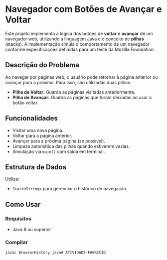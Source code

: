 # Navegador com Botões de Avançar e Voltar

Este projeto implementa a lógica dos botões de **voltar** e **avançar** de um navegador web, utilizando a linguagem Java e o conceito de **pilhas** (stacks). A implementação simula o comportamento de um navegador conforme especificações definidas para um teste da Mozilla Foundation.

## Descrição do Problema

Ao navegar por páginas web, o usuário pode retornar à página anterior ou avançar para a próxima. Para isso, são utilizadas duas pilhas:
- **Pilha de Voltar:** Guarda as páginas visitadas anteriormente.
- **Pilha de Avançar:** Guarda as páginas que foram deixadas ao usar o botão voltar.

## Funcionalidades

- Visitar uma nova página.
- Voltar para a página anterior.
- Avançar para a próxima página (se possível).
- Limpeza automática das pilhas quando estiverem vazias.
- Simulação via `main()` com saída em terminal.

## Estrutura de Dados

Utiliza:
- `Stack<String>` para gerenciar o histórico de navegação.

## Como Usar

### Requisitos
- Java 8 ou superior

### Compilar

```bash
javac BrowserHistory.java# ATIVIDADE-FABRICIO
